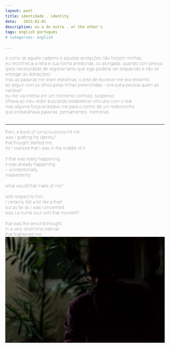 ```yaml
---
layout: post
title: identidade . identity
date:   2023-02-01
description: ou a do outro . or the other's
tags: english português
# categories: english

---
```


<span style="font-size:14px;font-weight:lighter">
é como se aquele caderno e aquelas anotações não fossem minhas.
<br> eu reconhecia a letra e sua forma arredonda, ou alongada, quando com pressa (pela necessidade de registrar tanto que logo poderia ser esquecido e não se entregar às distrações)
<br> mas as palavras me eram estranhas; o jeito de escrever me era estranho.
<br> ao seguir com os olhos pelas linhas preenchidas – era outra pessoa quem as narrava?
<br> eu me via imersa em um momento confuso, suspenso
<br> olhava ao meu redor buscando estabelecer vínculos com o real
<br> mas alguma força arrastava-me para o centro de um redemoinho 
<br> que embaralhava palavras. pensamentos. memórias
</span>
<br>
<br>
<hr>

<span style="font-size:14px;font-weight:lighter">
then, a burst of consciousness hit me:
<br> was I grafting his identity?
<br> that thought startled me,
<br> for I realized that I was in the middle of it:
<br> 
<br> if that was really happening,
<br> it was already happening
<br> – unintentionally,
<br> inadvertently
<br> 
<br> what would that make of me?
<br> 
<br> with respect to him,
<br> I certainly felt a bit like a thief
<br> but as far as I was concerned:
<br> was I a numb soul until that moment?
<br> 
<br> that was the second thought
<br> in a very short time interval
<br> that frightened me
</span>

<div>
    <img src="/assets/img/portrait.jpg" class="my-image rounded z-depth-1">
</div>

